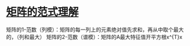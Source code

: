 # [矩阵的范式理解](https://blog.csdn.net/zaishuiyifangxym/article/details/81673491)

矩阵的1-范数（列模）：矩阵的每一列上的元素绝对值先求和，再从中取个最大的，（列和最大）
矩阵的2-范数（谱模）：矩阵的A最大特征值开平方根x^{T}x
